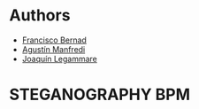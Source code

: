 # Authors
- [Francisco Bernad](https://github.com/FrBernad)
- [Agustín Manfredi](https://github.com/imanfredi)
- [Joaquín Legammare](https://github.com/JoacoLega)

# STEGANOGRAPHY BPM




